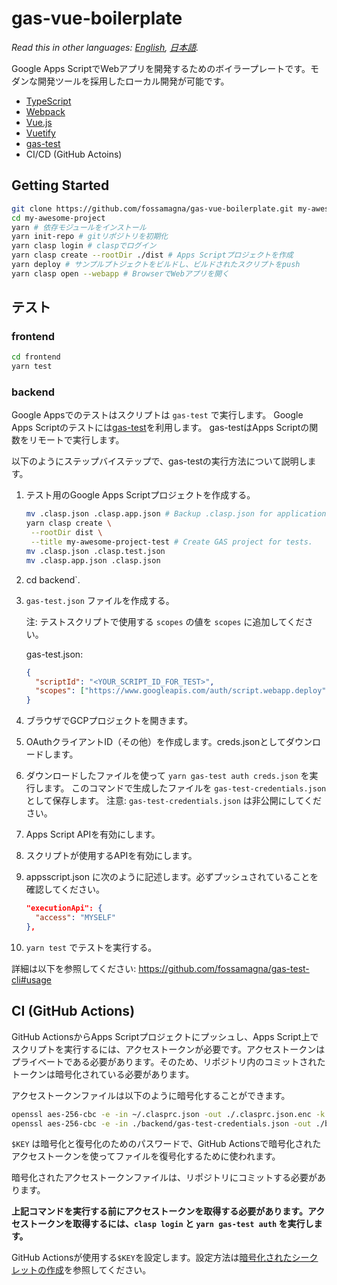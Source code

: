 # gas-vue-boilerplate

*Read this in other languages: [English](README.md), [日本語](README.ja.md).*

Google Apps ScriptでWebアプリを開発するためのボイラープレートです。モダンな開発ツールを採用したローカル開発が可能です。

- [TypeScript](https://www.typescriptlang.org/)
- [Webpack](https://webpack.js.org/)
- [Vue.js](https://jp.vuejs.org/)
- [Vuetify](https://vuetifyjs.com/ja/)
- [gas-test](https://github.com/fossamagna/gas-test)
- CI/CD (GitHub Actoins)

## Getting Started

```sh
git clone https://github.com/fossamagna/gas-vue-boilerplate.git my-awesome-project
cd my-awesome-project
yarn # 依存モジュールをインストール
yarn init-repo # gitリポジトリを初期化
yarn clasp login # claspでログイン
yarn clasp create --rootDir ./dist # Apps Scriptプロジェクトを作成
yarn deploy # サンプルプトジェクトをビルドし、ビルドされたスクリプトをpush
yarn clasp open --webapp # BrowserでWebアプリを開く
```

## テスト

### frontend

```sh
cd frontend
yarn test
```

### backend

Google Appsでのテストはスクリプトは `gas-test` で実行します。
Google Apps Scriptのテストには[gas-test](https://github.com/fossamagna/gas-test)を利用します。
gas-testはApps Scriptの関数をリモートで実行します。

以下のようにステップバイステップで、gas-testの実行方法について説明します。

1. テスト用のGoogle Apps Scriptプロジェクトを作成する。
   ```sh
   mv .clasp.json .clasp.app.json # Backup .clasp.json for application.
   yarn clasp create \
    --rootDir dist \
    --title my-awesome-project-test # Create GAS project for tests.
   mv .clasp.json .clasp.test.json
   mv .clasp.app.json .clasp.json
   ```
2. cd backend`.
3. `gas-test.json` ファイルを作成する。

   注: テストスクリプトで使用する `scopes` の値を `scopes` に追加してください。

   gas-test.json:
   ```json
   {
     "scriptId": "<YOUR_SCRIPT_ID_FOR_TEST>",
     "scopes": ["https://www.googleapis.com/auth/script.webapp.deploy"]
   }
   ```
4. ブラウザでGCPプロジェクトを開きます。
5. OAuthクライアントID（その他）を作成します。creds.jsonとしてダウンロードします。
6. ダウンロードしたファイルを使って `yarn gas-test auth creds.json` を実行します。
   このコマンドで生成したファイルを `gas-test-credentials.json` として保存します。
   注意: `gas-test-credentials.json` は非公開にしてください。
7. Apps Script APIを有効にします。
8. スクリプトが使用するAPIを有効にします。
9. appsscript.json に次のように記述します。必ずプッシュされていることを確認してください。
   ```json
   "executionApi": {
     "access": "MYSELF"
   },
   ```
10. `yarn test` でテストを実行する。

詳細は以下を参照してください: https://github.com/fossamagna/gas-test-cli#usage

## CI (GitHub Actions)

GitHub ActionsからApps Scriptプロジェクトにプッシュし、Apps Script上でスクリプトを実行するには、アクセストークンが必要です。アクセストークンはプライベートである必要があります。そのため、リポジトリ内のコミットされたトークンは暗号化されている必要があります。

アクセストークンファイルは以下のように暗号化することができます。

```sh
openssl aes-256-cbc -e -in ~/.clasprc.json -out ./.clasprc.json.enc -k $KEY
openssl aes-256-cbc -e -in ./backend/gas-test-credentials.json -out ./backend/gas-test-credentials.json.enc -k $KEY
```

`$KEY` は暗号化と復号化のためのパスワードで、GitHub Actionsで暗号化されたアクセストークンを使ってファイルを復号化するために使われます。

暗号化されたアクセストークンファイルは、リポジトリにコミットする必要があります。

**上記コマンドを実行する前にアクセストークンを取得する必要があります。アクセストークンを取得するには、`clasp login` と `yarn gas-test auth` を実行します。**

GitHub Actionsが使用する`$KEY`を設定します。設定方法は[暗号化されたシークレットの作成](https://help.github.com/ja/actions/configuring-and-managing-workflows/creating-and-storing-encrypted-secrets#creating-encrypted-secrets)を参照してください。
